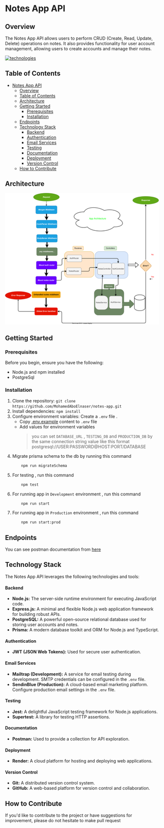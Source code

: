 # Notes App API

## Overview

The Notes App API allows users to perform CRUD (Create, Read, Update, Delete) operations on notes. It also provides functionality for user account management, allowing users to create accounts and manage their notes.

[![technologies](https://skillicons.dev/icons?i=nodejs,js,express,prisma,postgresql,jest,git,github)](#backend)

## Table of Contents

- [Notes App API](#notes-app-api)
  - [Overview](#overview)
  - [Table of Contents](#table-of-contents)
  - [Architecture](#architecture)
  - [Getting Started](#getting-started)
    - [Prerequisites](#prerequisites)
    - [Installation](#installation)
  - [Endpoints](#endpoints)
  - [Technology Stack](#technology-stack)
      - [Backend](#backend)
      - [Authentication](#authentication)
      - [Email Services](#email-services)
      - [Testing](#testing)
      - [Documentation](#documentation)
      - [Deployment](#deployment)
      - [Version Control](#version-control)
  - [How to Contribute](#how-to-contribute)

## Architecture

![app-architecture](docs/appArch.svg)

## Getting Started

### Prerequisites

Before you begin, ensure you have the following:

- Node.js and npm installed
- PostgreSql

### Installation

1. Clone the repository: `git clone https://github.com/MohamedAboElnaser/notes-app.git`
2. Install dependencies: `npm install`
3. Configure environment variables: Create a `.env` file .
   - Copy [.env.example](.env.example) content to `.env` file
   - Add values for environment variables
     > you can set `DATABASE_URL` , `TESTING_DB` and `PRODUCTION_DB` by the same connection string value like this format
     > postgresql://USER:PASSWORD@HOST:PORT/DATABASE
4. Migrate prisma schema to the db by running this command
   ```bash
       npm run migrateSchema
   ```
5. For testing , run this command
   ```bash
       npm test
   ```
6. For running app in `Development` environment , run this command
   ```bash
       npm run start
   ```
7. For running app in `Production` environment , run this command
   ```bash
       npm run start:prod
   ```

## Endpoints

You can see postman documentation from [here](https://documenter.getpostman.com/view/30739769/2s9YeBeZR2)

## Technology Stack

The Notes App API leverages the following technologies and tools:

#### Backend

- **Node.js:** The server-side runtime environment for executing JavaScript code.
- **Express.js:** A minimal and flexible Node.js web application framework for building robust APIs.
- **PostgreSQL:** A powerful open-source relational database used for storing user accounts and notes.
- **Prisma:** A modern database toolkit and ORM for Node.js and TypeScript.

#### Authentication

- **JWT (JSON Web Tokens):** Used for secure user authentication.

#### Email Services

- **Mailtrap (Development):** A service for email testing during development. SMTP credentials can be configured in the `.env` file.
- **SendinBlue (Production):** A cloud-based email marketing platform. Configure production email settings in the `.env` file.

#### Testing

- **Jest:** A delightful JavaScript testing framework for Node.js applications.
- **Supertest:** A library for testing HTTP assertions.

#### Documentation

- **Postman:** Used to provide a collection for API exploration.

#### Deployment

- **Render:** A cloud platform for hosting and deploying web applications.

#### Version Control

- **Git:** A distributed version control system.
- **GitHub:** A web-based platform for version control and collaboration.

## How to Contribute

If you'd like to contribute to the project or have suggestions for improvement, please do not hesitate to make pull request
